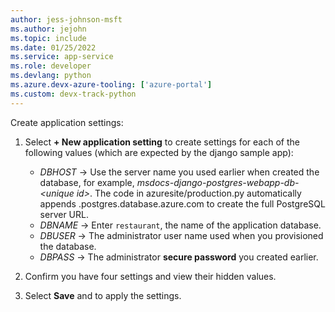 ```yaml
---
author: jess-johnson-msft
ms.author: jejohn
ms.topic: include
ms.date: 01/25/2022
ms.service: app-service
ms.role: developer
ms.devlang: python
ms.azure.devx-azure-tooling: ['azure-portal']
ms.custom: devx-track-python
---
```


Create application settings:

1. Select **+ New application setting** to create settings for each of the following values (which are expected by the django sample app):

    * *DBHOST* &rarr; Use the server name you used earlier when created the database, for example, *msdocs-django-postgres-webapp-db-\<unique id>*.
    The code in azuresite/production.py automatically appends .postgres.database.azure.com to create the full PostgreSQL server URL.
    * *DBNAME* &rarr;  Enter `restaurant`, the name of the application database.
    * *DBUSER* &rarr; The administrator user name used when you provisioned the database.
    * *DBPASS* &rarr; The administrator **secure password** you created earlier.

1. Confirm you have four settings and view their hidden values.

1. Select **Save** and to apply the settings.
